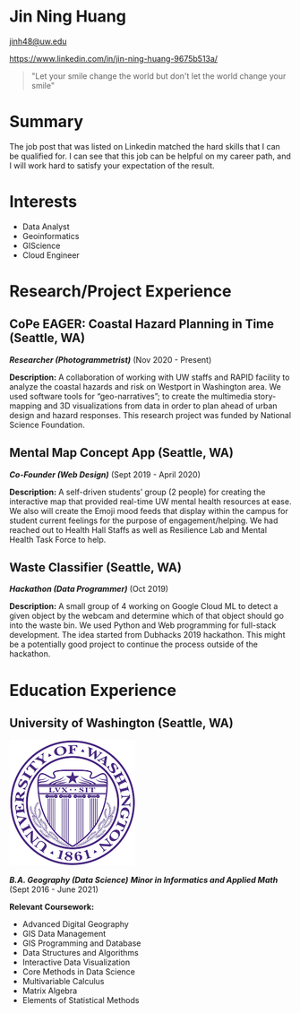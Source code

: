 # Jin Ning Huang

jinh48@uw.edu

https://www.linkedin.com/in/jin-ning-huang-9675b513a/

>"Let your smile change the world but don't let the world change your smile"

# Summary

The job post that was listed on Linkedin matched the hard skills that I can be qualified for. I can see that this job can be helpful on my career path, and I will work hard to satisfy your expectation of the result.

# Interests
* Data Analyst
* Geoinformatics
* GIScience
* Cloud Engineer

# Research/Project Experience

## CoPe EAGER: Coastal Hazard Planning in Time  (Seattle, WA)

***Researcher (Photogrammetrist)***
(Nov 2020 - Present)

**Description:**
A collaboration of working with UW staffs and RAPID facility to analyze the coastal hazards and risk on Westport in Washington area. We used software tools for “geo-narratives”; to create the multimedia story-mapping and 3D visualizations from data in order to plan ahead of urban design and hazard responses. This research project was funded by National Science Foundation.

## Mental Map Concept App (Seattle, WA)

***Co-Founder (Web Design)***
(Sept 2019 - April 2020)

**Description:**
A self-driven students’ group (2 people) for creating the interactive map that provided real-time UW mental health resources at ease. We also will create the Emoji mood feeds that display within the campus for student current feelings for the purpose of engagement/helping. We had reached out to Health Hall Staffs as well as Resilience Lab and Mental Health Task Force to help.

## Waste Classifier (Seattle, WA)

***Hackathon (Data Programmer)***
(Oct 2019)

**Description:**
A small group of 4 working on Google Cloud ML to detect a given object by the webcam and determine which of that object should go into the waste bin. We used Python and Web programming for full-stack development. The idea started from Dubhacks 2019 hackathon. This might be a potentially good project to continue the process outside of the hackathon.

# Education Experience

## University of Washington (Seattle, WA)
![UW logo](UWlogo.png)

***B.A. Geography (Data Science)***
***Minor in Informatics and Applied Math***
(Sept 2016 - June 2021)

**Relevant Coursework:**
* Advanced Digital Geography
* GIS Data Management
* GIS Programming and Database
* Data Structures and Algorithms
* Interactive Data Visualization
* Core Methods in Data Science
* Multivariable Calculus
* Matrix Algebra
* Elements of Statistical Methods

